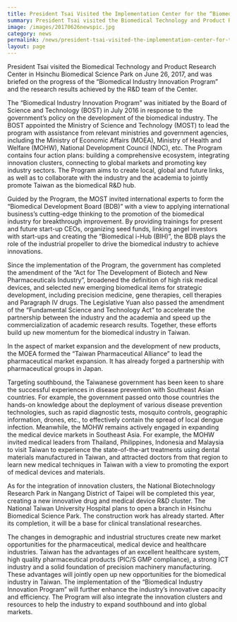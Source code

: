 ```yaml
---
title: President Tsai Visited the Implementation Center for the “Biomedical Industry Innovation Program”
summary: President Tsai visited the Biomedical Technology and Product Research Center in Hsinchu Biomedical Science Park on June 26, 2017
image: /images/20170626newspic.jpg
category: news
permalink: /news/president-tsai-visited-the-implementation-center-for-the-biomedical-industry-innovation-program/
layout: page
---
```


President Tsai visited the Biomedical Technology and Product Research Center in Hsinchu Biomedical Science Park on June 26, 2017, and was briefed on the progress of the “Biomedical Industry Innovation Program” and the research results achieved by the R&D team of the Center.
 
The “Biomedical Industry Innovation Program” was initiated by the Board of Science and Technology (BOST) in July 2016 in response to the government’s policy on the development of the biomedical industry.  The BOST appointed the Ministry of Science and Technology (MOST) to lead the program with assistance from relevant ministries and government agencies, including the Ministry of Economic Affairs (MOEA), Ministry of Health and Welfare (MOHW), National Development Council (NDC), etc. The Program contains four action plans: building a comprehensive ecosystem, integrating innovation clusters, connecting to global markets and promoting key industry sectors. The Program aims to create local, global and future links, as well as to collaborate with the industry and the academia to jointly promote Taiwan as the biomedical R&D hub.

Guided by the Program, the MOST invited international experts to form the “Biomedical Development Board (BDB)” with a view to applying international business’s cutting-edge thinking to the promotion of the biomedical industry for breakthrough improvement.  By providing trainings for present and future start-up CEOs, organizing seed funds, linking angel investors with start-ups and creating the “Biomedical i-Hub (BIH)”, the BDB plays the role of the industrial propeller to drive the biomedical industry to achieve innovations. 
 
Since the implementation of the Program, the government has completed the amendment of the “Act for The Development of Biotech and New Pharmaceuticals Industry”, broadened the definition of high risk medical devices, and selected new emerging biomedical items for strategic development, including precision medicine, gene therapies, cell therapies and Paragraph IV drugs.  The Legislative Yuan also passed the amendment of the “Fundamental Science and Technology Act” to accelerate the partnership between the industry and the academia and speed up the commercialization of academic research results.  Together, these efforts build up new momentum for the biomedical industry in Taiwan.

In the aspect of market expansion and the development of new products, the MOEA formed the “Taiwan Pharmaceutical Alliance” to lead the pharmaceutical market expansion.  It has already forged a partnership with pharmaceutical groups in Japan.  

Targeting southbound, the Taiwanese government has been keen to share the successful experiences in disease prevention with Southeast Asian countries.  For example, the government passed onto those countries the hands-on knowledge about the deployment of various disease prevention technologies, such as rapid diagnostic tests, mosquito controls, geographic information, drones, etc., to effectively contain the spread of local dengue infection.  Meanwhile, the MOHW remains actively engaged in expanding the medical device markets in Southeast Asia.  For example, the MOHW invited medical leaders from Thailand, Philippines, Indonesia and Malaysia to visit Taiwan to experience the state-of-the-art treatments using dental materials manufactured in Taiwan, and attracted doctors from that region to learn new medical techniques in Taiwan with a view to promoting the export of medical devices and materials.

As for the integration of innovation clusters, the National Biotechnology Research Park in Nangang District of Taipei will be completed this year, creating a new innovative drug and medical device R&D cluster.  The National Taiwan University Hospital plans to open a branch in Hsinchu Biomedical Science Park. The construction work has already started. After its completion, it will be a base for clinical translational researches.  
 
The changes in demographic and industrial structures create new market opportunities for the pharmaceutical, medical device and healthcare industries.  Taiwan has the advantages of an excellent healthcare system, high quality pharmaceutical products (PIC/S GMP compliance), a strong ICT industry and a solid foundation of precision machinery manufacturing.  These advantages will jointly open up new opportunities for the biomedical industry in Taiwan.  The implementation of the “Biomedical Industry Innovation Program” will further enhance the industry’s innovative capacity and efficiency.  The Program will also integrate the innovation clusters and resources to help the industry to expand southbound and into global markets.
